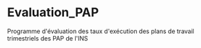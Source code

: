 # Evaluation_PAP
Programme d'évaluation des taux d'exécution des plans de travail trimestriels des PAP de l'INS
